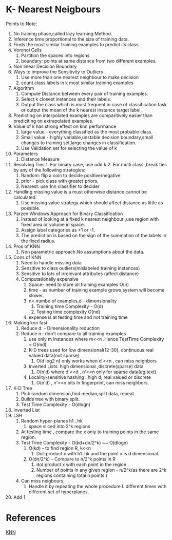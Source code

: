 # K- Nearest Neigbours

Points to Note:

1. No training phase,called lazy learning Method.
2. Inference time proportional to the size of training data.
3. Finds the most similar training examples to predict its class.
4. Voronoi Cells
   1. Partition the spaces into regions
   2. boundary: points at same distance from two different examples.
5. Non linear Decision Boundary
6. Ways to improve the Sensitivity to Outliers
   1. Use more than one nearest neighbour to make decision
   2. count class labels in k most similar training examples
7. Algorithm
   1. Compute Distance between every pair of training examples.
   2. Select k closest instances and their labels.
   3. Output the class which is most frequent in case of classification task or output the mean of the k nearest instance target label.
8. Predicting on interpolated examples are comparitively easier than prediciting on extrapolated examples.
9. Value of k has strong effect on knn performance
   1. large value - everything classified as the most probable class.
   2. Small value - highly variable,unstable decision boundary,small changes to training set,large changes in classification.
   3. Use Validation set for selecting the value of k
10. Parameters
    1. Distance Measure
11.  Resolving Ties
    1. For binary case, use odd k
    2. For multi class ,break ties by any of the following strategies:
       1. Random: flip a coin to decide positive/negative
       2. prior - pick class with greater priors.
       3. Nearest: use 1nn classifier to decider
12. Handling missing value is a must otherwise distance cannot be calculated.
    1. Use missing value strategy which should affect distance as little as possible.
13. Parzen Windows Approach for Binary Classification
    1. Instead of looking at a fixed k nearest neighbour ,use region with fixed area or volume in space.
    2. Assign label categories as +1 or -1.
    3. The prediction is based on the sign of the summation of the labels in the fixed radius.
14. Pros of KNN
    1. Non parametric approach.No assumptions about the data. 
15. Cons of KNN
    1. Need to handle missing data
    2. Sensitive to class outliers(mislabeled training instances)
    3. Sensitive to lots of irrelevant attributes (affect distance)
    4. Computationally expensive
       1. Space- need to store all training examples O(n)
       2. time - as number of training example grows,system will become slower.
       3. n= numbe of examples,d - dimensionality
          1. Training time Complexity - O(d)
          2. Testing time complexity O(nd) 
       4. expense is at testing time and not training time
16. Making knn fast
    1. Reduce d: - Dimensionality reduction
    2. Reduce n : don't compare to all training examples
       1. use only m instances where m<<n .Hence TestTime Complexity = O(md)
       2. K-D trees used for low dimensional(12-30), continuous real valued data(not sparse)
          1. O(d log2 n) only works when d <<n 	, can miss neighbors
       3. Inverted Lists: high dimensional ,discrete(sparse) data 
          1. O(n'd) where d'<<d , n'<<n only for sparse data(eg:text)
       4. Locality-sensitive hashing : high d, real valued or discrete 
          1. O(n'd) , n'<<n bits in fingerprint, can miss neighbors.
17. K-D Tree
    1. Pick random dimension,find median,split data, repeat
    2. Builds tree with binary split.
    3. Test Time Complexity - O(dlogn)
18. Inverted List
19. LSH
    1. Random hyper-planes h1...hk
       1. space sliced into 2^k regions
    2. At testing time , compare the x only to training points in the same region.
    3. Test Time Complexity - O(kd+dn/2^k) ~~ O(dlogn)
       1. O(kd) - to find region R, k<<n 
          1. Dot-product x with h1..hk and the point x is d dimensional.
       2. O(dn/2^k) - Compare to n/2^k points in R
          1. dot product x with each point in the region .
          2. Number of points in any given region - n/2^k(as there are 2^k regions containing total n points.)
    4. Can miss neigbours.
       1. Handle it by repeating the whole procedure L different times with different set of hyperplanes. 
20. Add
    1. 



# References

[KNN](https://www.youtube.com/watch?v=Mlp8hlKwETs&list=PLBv09BD7ez_48heon5Az-TsyoXVYOJtDZ&index=18)

